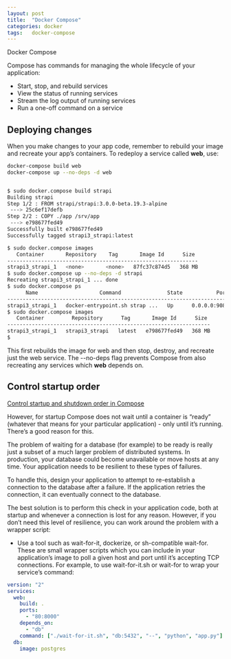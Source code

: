 ```yaml
---
layout: post
title:  "Docker Compose"
categories: docker
tags:   docker-compose
---
```


Docker Compose

Compose has commands for managing the whole lifecycle of your application:

- Start, stop, and rebuild services
- View the status of running services
- Stream the log output of running services
- Run a one-off command on a service

## Deploying changes

When you make changes to your app code, remember to rebuild your image and recreate your app’s containers. To redeploy a service called **web**, use:

```bash
docker-compose build web
docker-compose up --no-deps -d web


$ sudo docker.compose build strapi
Building strapi
Step 1/2 : FROM strapi/strapi:3.0.0-beta.19.3-alpine
 ---> 25c6ef17defb
Step 2/2 : COPY ./app /srv/app
 ---> e798677fed49
Successfully built e798677fed49
Successfully tagged strapi3_strapi:latest

$ sudo docker.compose images
   Container       Repository    Tag       Image Id      Size 
--------------------------------------------------------------
strapi3_strapi_1   <none>       <none>   87fc37c874d5   368 MB
$ sudo docker.compose up --no-deps -d strapi
Recreating strapi3_strapi_1 ... done
$ sudo docker.compose ps
      Name                    Command               State           Ports
----------------------------------------------------------------------------------
strapi3_strapi_1   docker-entrypoint.sh strap ...   Up      0.0.0.0:9080->1337/tcp
$ sudo docker.compose images
   Container         Repository      Tag       Image Id      Size 
------------------------------------------------------------------
strapi3_strapi_1   strapi3_strapi   latest   e798677fed49   368 MB
$
```

This first rebuilds the image for web and then stop, destroy, and recreate just the web service. The --no-deps flag prevents Compose from also recreating any services which **web** depends on.

## Control startup order

[Control startup and shutdown order in Compose](https://docs.docker.com/compose/startup-order/)

 However, for startup Compose does not wait until a container is “ready” (whatever that means for your particular application) - only until it’s running. There’s a good reason for this.

The problem of waiting for a database (for example) to be ready is really just a subset of a much larger problem of distributed systems. In production, your database could become unavailable or move hosts at any time. Your application needs to be resilient to these types of failures.

To handle this, design your application to attempt to re-establish a connection to the database after a failure. If the application retries the connection, it can eventually connect to the database.

The best solution is to perform this check in your application code, both at startup and whenever a connection is lost for any reason. However, if you don’t need this level of resilience, you can work around the problem with a wrapper script:

- Use a tool such as wait-for-it, dockerize, or sh-compatible wait-for. These are small wrapper scripts which you can include in your application’s image to poll a given host and port until it’s accepting TCP connections.
 For example, to use wait-for-it.sh or wait-for to wrap your service’s command:

```yaml
version: "2"
services:
  web:
    build: .
    ports:
      - "80:8000"
    depends_on:
      - "db"
    command: ["./wait-for-it.sh", "db:5432", "--", "python", "app.py"]
  db:
    image: postgres
```
